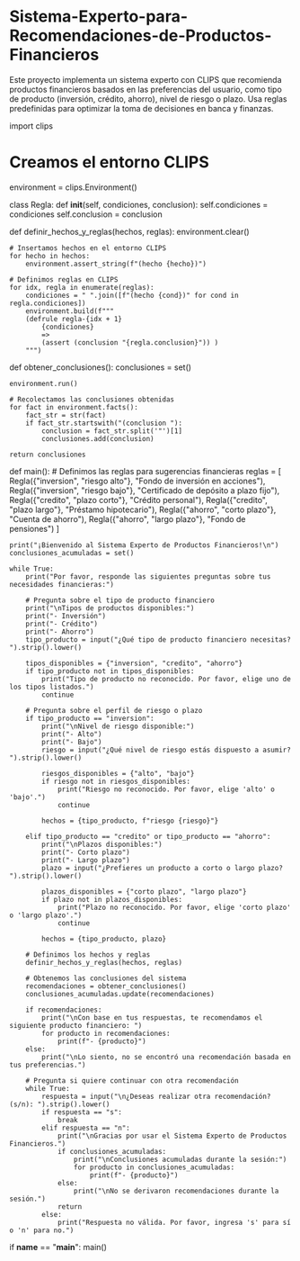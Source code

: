 # Sistema-Experto-para-Recomendaciones-de-Productos-Financieros
Este proyecto implementa un sistema experto con CLIPS que recomienda productos financieros basados en las preferencias del usuario, como tipo de producto (inversión, crédito, ahorro), nivel de riesgo o plazo. Usa reglas predefinidas para optimizar la toma de decisiones en banca y finanzas.

import clips

# Creamos el entorno CLIPS
environment = clips.Environment()

class Regla:
    def __init__(self, condiciones, conclusion):
        self.condiciones = condiciones
        self.conclusion = conclusion

def definir_hechos_y_reglas(hechos, reglas):
    environment.clear()
    
    # Insertamos hechos en el entorno CLIPS
    for hecho in hechos:
        environment.assert_string(f"(hecho {hecho})")

    # Definimos reglas en CLIPS
    for idx, regla in enumerate(reglas):
        condiciones = " ".join([f"(hecho {cond})" for cond in regla.condiciones])
        environment.build(f"""
        (defrule regla-{idx + 1}
            {condiciones}
            =>
            (assert (conclusion "{regla.conclusion}")) )
        """)

def obtener_conclusiones():
    conclusiones = set()
    
    environment.run()
    
    # Recolectamos las conclusiones obtenidas
    for fact in environment.facts():
        fact_str = str(fact)
        if fact_str.startswith("(conclusion "):
            conclusion = fact_str.split('"')[1]
            conclusiones.add(conclusion)
    
    return conclusiones

def main():
    # Definimos las reglas para sugerencias financieras
    reglas = [
        Regla({"inversion", "riesgo alto"}, "Fondo de inversión en acciones"),
        Regla({"inversion", "riesgo bajo"}, "Certificado de depósito a plazo fijo"),
        Regla({"credito", "plazo corto"}, "Crédito personal"),
        Regla({"credito", "plazo largo"}, "Préstamo hipotecario"),
        Regla({"ahorro", "corto plazo"}, "Cuenta de ahorro"),
        Regla({"ahorro", "largo plazo"}, "Fondo de pensiones")
    ]

    print("¡Bienvenido al Sistema Experto de Productos Financieros!\n")
    conclusiones_acumuladas = set()

    while True:
        print("Por favor, responde las siguientes preguntas sobre tus necesidades financieras:")
        
        # Pregunta sobre el tipo de producto financiero
        print("\nTipos de productos disponibles:")
        print("- Inversión")
        print("- Crédito")
        print("- Ahorro")
        tipo_producto = input("¿Qué tipo de producto financiero necesitas? ").strip().lower()

        tipos_disponibles = {"inversion", "credito", "ahorro"}
        if tipo_producto not in tipos_disponibles:
            print("Tipo de producto no reconocido. Por favor, elige uno de los tipos listados.")
            continue

        # Pregunta sobre el perfil de riesgo o plazo
        if tipo_producto == "inversion":
            print("\nNivel de riesgo disponible:")
            print("- Alto")
            print("- Bajo")
            riesgo = input("¿Qué nivel de riesgo estás dispuesto a asumir? ").strip().lower()

            riesgos_disponibles = {"alto", "bajo"}
            if riesgo not in riesgos_disponibles:
                print("Riesgo no reconocido. Por favor, elige 'alto' o 'bajo'.")
                continue
            
            hechos = {tipo_producto, f"riesgo {riesgo}"}
        
        elif tipo_producto == "credito" or tipo_producto == "ahorro":
            print("\nPlazos disponibles:")
            print("- Corto plazo")
            print("- Largo plazo")
            plazo = input("¿Prefieres un producto a corto o largo plazo? ").strip().lower()

            plazos_disponibles = {"corto plazo", "largo plazo"}
            if plazo not in plazos_disponibles:
                print("Plazo no reconocido. Por favor, elige 'corto plazo' o 'largo plazo'.")
                continue

            hechos = {tipo_producto, plazo}
        
        # Definimos los hechos y reglas
        definir_hechos_y_reglas(hechos, reglas)

        # Obtenemos las conclusiones del sistema
        recomendaciones = obtener_conclusiones()
        conclusiones_acumuladas.update(recomendaciones)

        if recomendaciones:
            print("\nCon base en tus respuestas, te recomendamos el siguiente producto financiero: ")
            for producto in recomendaciones:
                print(f"- {producto}")
        else:
            print("\nLo siento, no se encontró una recomendación basada en tus preferencias.")

        # Pregunta si quiere continuar con otra recomendación
        while True:
            respuesta = input("\n¿Deseas realizar otra recomendación? (s/n): ").strip().lower()
            if respuesta == "s":
                break
            elif respuesta == "n":
                print("\nGracias por usar el Sistema Experto de Productos Financieros.")
                if conclusiones_acumuladas:
                    print("\nConclusiones acumuladas durante la sesión:")
                    for producto in conclusiones_acumuladas:
                        print(f"- {producto}")
                else:
                    print("\nNo se derivaron recomendaciones durante la sesión.")
                return
            else:
                print("Respuesta no válida. Por favor, ingresa 's' para sí o 'n' para no.")

if __name__ == "__main__":
    main()

